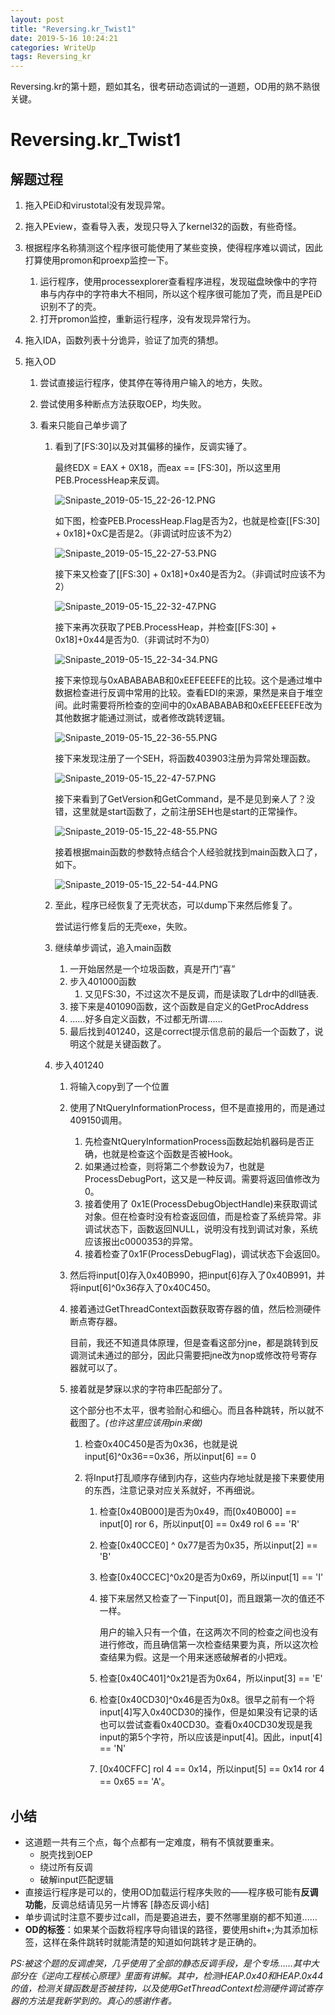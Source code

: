 ```yaml
---
layout: post
title: "Reversing.kr_Twist1"
date: 2019-5-16 10:24:21
categories: WriteUp
tags: Reversing_kr
---
```


Reversing.kr的第十题，题如其名，很考研动态调试的一道题，OD用的熟不熟很关键。

# Reversing.kr_Twist1

## 解题过程

1. 拖入PEiD和virustotal没有发现异常。

2. 拖入PEview，查看导入表，发现只导入了kernel32的函数，有些奇怪。

3. 根据程序名称猜测这个程序很可能使用了某些变换，使得程序难以调试，因此打算使用promon和proexp监控一下。

   1. 运行程序，使用processexplorer查看程序进程，发现磁盘映像中的字符串与内存中的字符串大不相同，所以这个程序很可能加了壳，而且是PEiD识别不了的壳。
   2. 打开promon监控，重新运行程序，没有发现异常行为。

4. 拖入IDA，函数列表十分诡异，验证了加壳的猜想。

5. 拖入OD

   1. 尝试直接运行程序，使其停在等待用户输入的地方，失败。

   2. 尝试使用多种断点方法获取OEP，均失败。

   3. 看来只能自己单步调了

      1. 看到了[FS:30]以及对其偏移的操作，反调实锤了。

         最终EDX = EAX + 0X18，而eax == [FS:30]，所以这里用PEB.ProcessHeap来反调。

         ![Snipaste_2019-05-15_22-26-12.PNG](https://chrishuppor.github.io/image/Snipaste_2019-05-15_22-26-12.PNG)

         如下图，检查PEB.ProcessHeap.Flag是否为2，也就是检查[[FS:30] + 0x18]+0xC是否是2。（非调试时应该不为2）

         ![Snipaste_2019-05-15_22-27-53.PNG](https://chrishuppor.github.io/image/Snipaste_2019-05-15_22-27-53.PNG)

         接下来又检查了[[FS:30] + 0x18]+0x40是否为2。（非调试时应该不为2）

         ![Snipaste_2019-05-15_22-32-47.PNG](https://chrishuppor.github.io/image/Snipaste_2019-05-15_22-32-47.PNG)

         接下来再次获取了PEB.ProcessHeap，并检查[[FS:30] + 0x18]+0x44是否为0.（非调试时不为0）

         ![Snipaste_2019-05-15_22-34-34.PNG](https://chrishuppor.github.io/image/Snipaste_2019-05-15_22-34-34.PNG)

         接下来惊现与0xABABABAB和0xEEFEEEFE的比较。这个是通过堆中数据检查进行反调中常用的比较。查看EDI的来源，果然是来自于堆空间。此时需要将所检查的空间中的0xABABABAB和0xEEFEEEFE改为其他数据才能通过测试，或者修改跳转逻辑。

         ![Snipaste_2019-05-15_22-36-55.PNG](https://chrishuppor.github.io/image/Snipaste_2019-05-15_22-36-55.PNG)

         接下来发现注册了一个SEH，将函数403903注册为异常处理函数。

         ![Snipaste_2019-05-15_22-47-57.PNG](https://chrishuppor.github.io/image/Snipaste_2019-05-15_22-47-57.PNG)

         接下来看到了GetVersion和GetCommand，是不是见到亲人了？没错，这里就是start函数了，之前注册SEH也是start的正常操作。

         ![Snipaste_2019-05-15_22-48-55.PNG](https://chrishuppor.github.io/image/Snipaste_2019-05-15_22-48-55.PNG)

         接着根据main函数的参数特点结合个人经验就找到main函数入口了，如下。

         ![Snipaste_2019-05-15_22-54-44.PNG](https://chrishuppor.github.io/image/Snipaste_2019-05-15_22-54-44.PNG)

      2. 至此，程序已经恢复了无壳状态，可以dump下来然后修复了。

         尝试运行修复后的无壳exe，失败。

      3. 继续单步调试，追入main函数

         1. 一开始居然是一个垃圾函数，真是开门“喜”
         2. 步入401000函数
            1. 又见FS:30，不过这次不是反调，而是读取了Ldr中的dll链表.
         3. 接下来是401090函数，这个函数是自定义的GetProcAddress
         4. ......好多自定义函数，不过都无所谓......
         5. 最后找到401240，这是correct提示信息前的最后一个函数了，说明这个就是关键函数了。

      4. 步入401240

         1. 将输入copy到了一个位置

         2. 使用了NtQueryInformationProcess，但不是直接用的，而是通过409150调用。

            1. 先检查NtQueryInformationProcess函数起始机器码是否正确，也就是检查这个函数是否被Hook。
            2. 如果通过检查，则将第二个参数设为7，也就是ProcessDebugPort，这又是一种反调。需要将返回值修改为0。
            3. 接着使用了 0x1E(ProcessDebugObjectHandle)来获取调试对象。但在检查时没有检查返回值，而是检查了系统异常。非调试状态下，函数返回NULL，说明没有找到调试对象，系统应该报出c0000353的异常。
            4. 接着检查了0x1F(ProcessDebugFlag)，调试状态下会返回0。

         3. 然后将input[0]存入0x40B990，把input[6]存入了0x40B991，并将input[6]^0x36存入了0x40C450。

         4. 接着通过GetThreadContext函数获取寄存器的值，然后检测硬件断点寄存器。

            目前，我还不知道具体原理，但是查看这部分jne，都是跳转到反调测试未通过的部分，因此只需要把jne改为nop或修改符号寄存器就可以了。

         5. 接着就是梦寐以求的字符串匹配部分了。

            这个部分也不太平，很考验耐心和细心。而且各种跳转，所以就不截图了。*(也许这里应该用pin来做)*

            1. 检查0x40C450是否为0x36，也就是说input[6]^0x36==0x36，所以input[6] == 0

            2. 将Input打乱顺序存储到内存，这些内存地址就是接下来要使用的东西，注意记录对应关系就好，不再细说。

               1. 检查[0x40B000]是否为0x49，而[0x40B000] == input[0] ror 6，所以input[0] == 0x49 rol 6 == 'R'

               2. 检查[0x40CCE0] ^ 0x77是否为0x35，所以input[2] == 'B'

               3. 检查[0x40CCEC]^0x20是否为0x69，所以input[1] == 'I'

               4. 接下来居然又检查了一下input[0]，而且跟第一次的值还不一样。

                  用户的输入只有一个值，在这两次不同的检查之间也没有进行修改，而且确信第一次检查结果要为真，所以这次检查结果为假。这是一个用来迷惑破解者的小把戏。

               5. 检查[0x40C401]^0x21是否为0x64，所以input[3] == 'E'

               6. 检查[0x40CD30]^0x46是否为0x8。很早之前有一个将input[4]写入0x40CD30的操作，但是如果没有记录的话也可以尝试查看0x40CD30。查看0x40CD30发现是我input的第5个字符，所以应该是input[4]。因此，input[4] == 'N' 

               7. [0x40CFFC] rol 4 == 0x14，所以input[5] == 0x14 ror 4 == 0x65 == 'A'。


## 小结

* 这道题一共有三个点，每个点都有一定难度，稍有不慎就要重来。
  * 脱壳找到OEP
  * 绕过所有反调
  * 破解input匹配逻辑
* 直接运行程序是可以的，使用OD加载运行程序失败的——程序极可能有**反调功能**，反调总结请见另一片博客 [静态反调小结]
* 单步调试时注意不要步过call，而是要追进去，要不然哪里崩的都不知道......
* **OD的标签**：如果某个函数将程序导向错误的路径，要使用shift+;为其添加标签，这样在条件跳转时就能清楚的知道如何跳转才是正确的。

*PS:被这个题的反调虐哭，几乎使用了全部的静态反调手段，是个专场......其中大部分在《逆向工程核心原理》里面有讲解。其中，检测HEAP.0x40和HEAP.0x44的值，检测关键函数是否被挂钩，以及使用GetThreadContext检测硬件调试寄存器的方法是我新学到的。真心的感谢作者。*